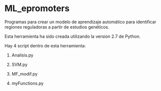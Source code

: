 # ML_epromoters
Programas para crear un modelo de aprendizaje automático para identificar regiones reguladoras a partir de estudios genéticos.

Esta herramienta ha sido creada utilizando la version 2.7 de Python.

Hay 4 script dentro de esta herramienta: 

1. Analisis.py

2. SVM.py

3. MF_modif.py

4. myFunctions.py 




